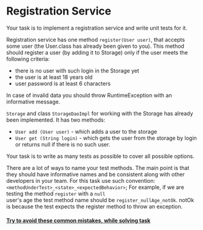 # Registration Service

Your task is to implement a registration service and write unit tests for it.

Registration service has one method `register(User user)`, that accepts some user (the User.class has already been given
to you).
This method should register a user (by adding it to Storage) only if the user meets the following criteria:

- there is no user with such login in the Storage yet
- the user is at least 18 years old
- user password is at least 6 characters

In case of invalid data you should throw RuntimeException with an informative message.

`Storage` and class `StorageDaoImpl` for working with the Storage has already been implemented. It has two methods:

- `User add (User user)`  - which adds a user to the storage
- `User get (String login)` - which gets the user from the storage by login or returns null if there is no such user.

Your task is to write as many tests as possible to cover all possible options.

There are a lot of ways to name your test methods. The main point is that they should have informative
names and be consistent along with other developers in your team. For this task use such convention:
`<methodUnderTest>_<state>_<expectedBehavior>`; For example, if we are testing the method `register` with a `null`  
user's age the test method name should be `register_nullAge_notOk`. notOk is because
the test expects the register method to throw an exception.

#### [Try to avoid these common mistakes, while solving task](https://mate-academy.github.io/jv-program-common-mistakes/java-core/junit/registration-validation)
